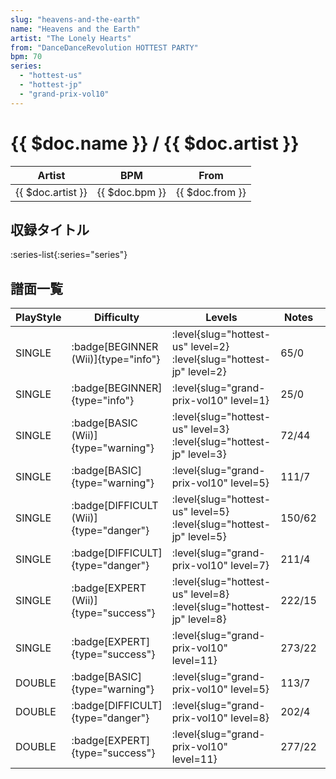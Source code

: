 ```yaml
---
slug: "heavens-and-the-earth"
name: "Heavens and the Earth"
artist: "The Lonely Hearts"
from: "DanceDanceRevolution HOTTEST PARTY"
bpm: 70
series:
  - "hottest-us"
  - "hottest-jp"
  - "grand-prix-vol10"
---
```


# {{ $doc.name }} / {{ $doc.artist }}

|Artist|BPM|From|
|------|---|----|
|{{ $doc.artist }}|{{ $doc.bpm }}|{{ $doc.from }}|

## 収録タイトル

:series-list{:series="series"}

## 譜面一覧

|PlayStyle|Difficulty|Levels|Notes|Movie|
|---------|----------|------|-----|-----|
|SINGLE| :badge[BEGINNER (Wii)]{type="info"}|<div class="field is-grouped is-grouped-multiline"> :level{slug="hottest-us" level=2} :level{slug="hottest-jp" level=2}</div>|65/0||
|SINGLE| :badge[BEGINNER]{type="info"}|<div class="field is-grouped is-grouped-multiline"> :level{slug="grand-prix-vol10" level=1}</div>|25/0||
|SINGLE| :badge[BASIC (Wii)]{type="warning"}|<div class="field is-grouped is-grouped-multiline"> :level{slug="hottest-us" level=3} :level{slug="hottest-jp" level=3}</div>|72/44||
|SINGLE| :badge[BASIC]{type="warning"}|<div class="field is-grouped is-grouped-multiline"> :level{slug="grand-prix-vol10" level=5}</div>|111/7||
|SINGLE| :badge[DIFFICULT (Wii)]{type="danger"}|<div class="field is-grouped is-grouped-multiline"> :level{slug="hottest-us" level=5} :level{slug="hottest-jp" level=5}</div>|150/62||
|SINGLE| :badge[DIFFICULT]{type="danger"}|<div class="field is-grouped is-grouped-multiline"> :level{slug="grand-prix-vol10" level=7}</div>|211/4||
|SINGLE| :badge[EXPERT (Wii)]{type="success"}|<div class="field is-grouped is-grouped-multiline"> :level{slug="hottest-us" level=8} :level{slug="hottest-jp" level=8}</div>|222/15||
|SINGLE| :badge[EXPERT]{type="success"}|<div class="field is-grouped is-grouped-multiline"> :level{slug="grand-prix-vol10" level=11}</div>|273/22||
|DOUBLE| :badge[BASIC]{type="warning"}|<div class="field is-grouped is-grouped-multiline"> :level{slug="grand-prix-vol10" level=5}</div>|113/7||
|DOUBLE| :badge[DIFFICULT]{type="danger"}|<div class="field is-grouped is-grouped-multiline"> :level{slug="grand-prix-vol10" level=8}</div>|202/4||
|DOUBLE| :badge[EXPERT]{type="success"}|<div class="field is-grouped is-grouped-multiline"> :level{slug="grand-prix-vol10" level=11}</div>|277/22||
